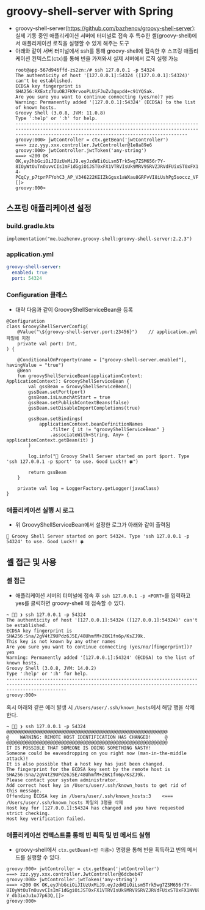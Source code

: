 # groovy-shell-server with Spring

- groovy-shell-server(https://github.com/bazhenov/groovy-shell-server): 실제 기동 중인 애플리케이션 서버에 터미널로 접속 후 특수한 셸(groovy-shell)에서 애플리케이션 로직을 실행할 수 있게 해주는 도구
- 아래와 같이 서버 터미널에서 ssh를 통해 groovy-shell에 접속한 후 스프링 애플리케이션 컨텍스트(ctx)를 통해 빈을 가져와서 실제 서버에서 로직 실행 가능
    ```
    root@app-567d946ffd-zs2zn:/# ssh 127.0.0.1 -p 54324
    The authenticity of host '[127.0.0.1]:54324 ([127.0.0.1]:54324)' can't be established.
    ECDSA key fingerprint is SHA256:RXExtz7UuOBJFK9rvooPLUiFJuZv3gupd4+c91YQSak.
    Are you sure you want to continue connecting (yes/no)? yes
    Warning: Permanently added '[127.0.0.1]:54324' (ECDSA) to the list of known hosts.
    Groovy Shell (3.0.8, JVM: 11.0.8)
    Type ':help' or ':h' for help.
    -----------------------------------------------------------------------------------------------------------------------------------------------------------------------------------------------------
    groovy:000> jwtController = ctx.getBean('jwtController')
    ===> zzz.yyy.xxx.controller.JwtController@1e8a89e6
    groovy:000> jwtController.jwtToken('any-string')
    ===> <200 OK OK,eyJhbGciOiJIUzUxMiJ9.eyJzdWIiOiLsm5Trk5wg7ZSM656r7Y-8IOyWtOuTnOuvvCIsImF1dGgiOiJST0xFX1VTRVIsUk9MRV9SRVZJRVdFUixST0xFX1NVUEVSX0FETUlOIiwidWlkIjoiYW55LXN0cmluZyIsImV4cCI6MTY2MjcwNDUxOH0.nGlozID0-4-PCqCy_p7tprPFYohC3_AP_V346222KEIZkGgsx1aWXau8GRFvVI8iUshPg5soccz_VFFwh8E2Kg,[]>
    groovy:000> 
    ```

## 스프링 애플리케이션 설정

### build.gradle.kts

```
implementation("me.bazhenov.groovy-shell:groovy-shell-server:2.2.3")
```

### application.yml

```yml
groovy-shell-server:
  enabled: true
  port: 54324
```

### Configuration 클래스

- 대략 다음과 같이 GroovyShellServiceBean을 등록

```
@Configuration
class GroovyShellServerConfig(
    @Value("\${groovy-shell-server.port:23456}")    // application.yml 파일에 지정
    private val port: Int,
) {

    @ConditionalOnProperty(name = ["groovy-shell-server.enabled"], havingValue = "true")
    @Bean
    fun groovyShellServiceBean(applicationContext: ApplicationContext): GroovyShellServiceBean {
        val gssBean = GroovyShellServiceBean()
        gssBean.setPort(port)
        gssBean.isLaunchAtStart = true
        gssBean.setPublishContextBeans(false)
        gssBean.setDisableImportCompletions(true)

        gssBean.setBindings(
            applicationContext.beanDefinitionNames
                .filter { it != "groovyShellServiceBean" }
                .associateWith<String, Any> { applicationContext.getBean(it) }
        )

        log.info("🌈 Groovy Shell Server started on port $port. Type 'ssh 127.0.0.1 -p $port' to use. Good Luck!! 🍀")

        return gssBean
    }

    private val log = LoggerFactory.getLogger(javaClass)
}
```

### 애플리케이션 실행 시 로그

- 위 GroovyShellServiceBean에서 설정한 로그가 아래와 같이 출력됨

```
🌈 Groovy Shell Server started on port 54324. Type 'ssh 127.0.0.1 -p 54324' to use. Good Luck!! 🍀
```


## 셸 접근 및 사용

### 셸 접근

- 애플리케이션 서버의 터미널에 접속 후 `ssh 127.0.0.1 -p <PORT>`를 입력하고 yes를 클릭하면 groovy-shell 에 접속할 수 있다.

```
~ 🦑🍺 ❯ ssh 127.0.0.1 -p 54324         
The authenticity of host '[127.0.0.1]:54324 ([127.0.0.1]:54324)' can't be established.
ECDSA key fingerprint is SHA256:Sna/2gV4tZ9UPdz6J5E/48UhmfM+Z6K1fn6p/KsZJ9k.
This key is not known by any other names
Are you sure you want to continue connecting (yes/no/[fingerprint])? yes
Warning: Permanently added '[127.0.0.1]:54324' (ECDSA) to the list of known hosts.
Groovy Shell (3.0.8, JVM: 14.0.2)
Type ':help' or ':h' for help.
------------------------------------------------------------------------------------------------------------------------------------------------------------------
groovy:000> 

```

혹시 아래와 같은 에러 발생 시 `/Users/user/.ssh/known_hosts`에서 해당 행을 삭제한다.

```
~ 🦑🍺 ❯ ssh 127.0.0.1 -p 54324
@@@@@@@@@@@@@@@@@@@@@@@@@@@@@@@@@@@@@@@@@@@@@@@@@@@@@@@@@@@
@    WARNING: REMOTE HOST IDENTIFICATION HAS CHANGED!     @
@@@@@@@@@@@@@@@@@@@@@@@@@@@@@@@@@@@@@@@@@@@@@@@@@@@@@@@@@@@
IT IS POSSIBLE THAT SOMEONE IS DOING SOMETHING NASTY!
Someone could be eavesdropping on you right now (man-in-the-middle attack)!
It is also possible that a host key has just been changed.
The fingerprint for the ECDSA key sent by the remote host is
SHA256:Sna/2gV4tZ9UPdz6J5E/48UhmfM+Z6K1fn6p/KsZJ9k.
Please contact your system administrator.
Add correct host key in /Users/user/.ssh/known_hosts to get rid of this message.
Offending ECDSA key in /Users/user/.ssh/known_hosts:3    <=== /Users/user/.ssh/known_hosts 파일의 3행을 삭제
Host key for [127.0.0.1]:54324 has changed and you have requested strict checking.
Host key verification failed.
```

### 애플리케이션 컨텍스트를 통해 빈 획득 및 빈 메서드 실행

- groovy-shell에서 `ctx.getBean(<빈 이름>)` 명령을 통해 빈을 획득하고 빈의 메서드를 실행할 수 있다.

```
groovy:000> jwtController = ctx.getBean('jwtController')
===> zzz.yyy.xxx.controller.JwtController@6dcbeb47
groovy:000> jwtController.jwtToken('any-string')
===> <200 OK OK,eyJhbGciOiJIUzUxMiJ9.eyJzdWIiOiLsm5Trk5wg7ZSM656r7Y-8IOyWtOuTnOuvvCIsImF1dGgiOiJST0xFX1VTRVIsUk9MRV9SRVZJRVdFUixST0xFX1NVUEVSX0FETUlOIiwidWlkIjoiYW55LXN0cmluZyIsImV4cCI6MTY2MjcwNTUxMX0.chufbjASOOJapLgVT6uxQGAGQekEyUinpNZEcX6L1UR0CgsLMAwW_6l9xsDADqADJKHA-Y_db3ioJu1uJ7p63Q,[]>
groovy:000> 

```



